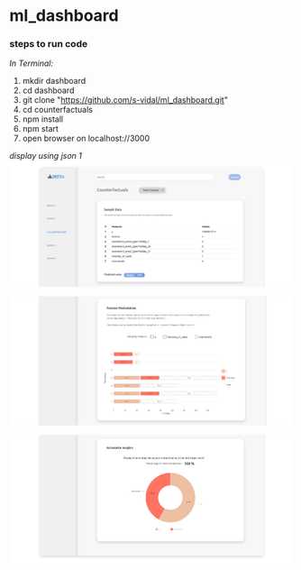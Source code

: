 # ml_dashboard

### steps to run code

_In Terminal:_

1.  mkdir dashboard
2.  cd dashboard
3.  git clone "https://github.com/s-vidal/ml_dashboard.git"
4.  cd counterfactuals
5.  npm install
6.  npm start
7.  open browser on localhost://3000

_display using json 1_
![alt text](./demo/dataset1_1.png)

![alt text](./demo/dataset1_2.png)

![alt text](./demo/dataset1_3.png)
